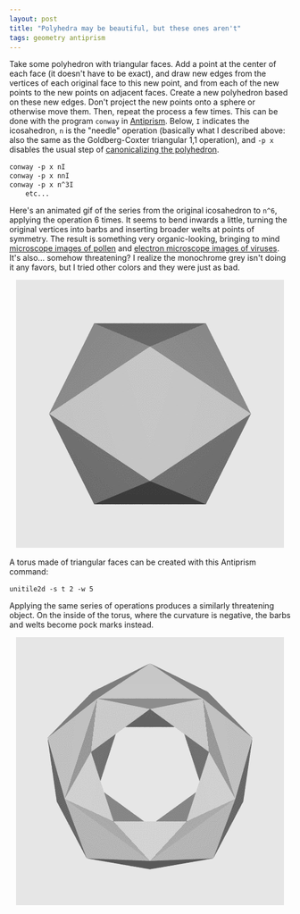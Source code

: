 ```yaml
---
layout: post
title: "Polyhedra may be beautiful, but these ones aren't"
tags: geometry antiprism
---
```


Take some polyhedron with triangular faces. Add a point at the center of each face (it doesn't have to be exact), and draw new edges from the vertices of each original face to this new point, and from each of the new points to the new points on adjacent faces. Create a new polyhedron based on these new edges. Don't project the new points onto a sphere or otherwise move them. Then, repeat the process a few times. This can be done with the program `conway` in [Antiprism](http://www.antiprism.com/). Below, `I` indicates the icosahedron, `n` is the "needle" operation (basically what I described above: also the same as the Goldberg-Coxter triangular 1,1 operation), and `-p x` disables the usual step of [canonicalizing the polyhedron](https://www.georgehart.com/virtual-polyhedra/canonical.html).

    conway -p x nI
    conway -p x nnI
    conway -p x n^3I
        etc...

Here's an animated gif of the series from the original icosahedron to `n^6`, applying the operation 6 times. It seems to bend inwards a little, turning the original vertices into barbs and inserting broader welts at points of symmetry. The result is something very organic-looking, bringing to mind [microscope images of pollen](https://commons.wikimedia.org/wiki/File:Misc_pollen.jpg) and [electron microscope images of viruses](https://commons.wikimedia.org/wiki/File:Icosahedral_Adenoviruses.jpg). It's also... somehow threatening? I realize the monochrome grey isn't doing it any favors, but I tried other colors and they were just as bad.
<p align="center">
<img alt="An icosahedron modified in the way described in this post" src="/assets/images/ugly_ico.gif" />
</p>

A torus made of triangular faces can be created with this Antiprism command:

    unitile2d -s t 2 -w 5

Applying the same series of operations produces a similarly threatening object. On the inside of the torus, where the curvature is negative, the barbs and welts become pock marks instead.
<p align="center">
<img alt="A torus modified in the way described in this post" src="/assets/images/ugly_torus.gif" />
</p>

